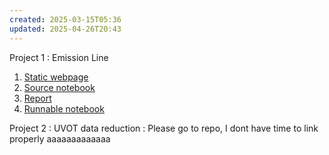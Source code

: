 ```yaml
---
created: 2025-03-15T05:36
updated: 2025-04-26T20:43
---
```

Project 1 : Emission Line
1. [Static webpage](prj1.html)
2. [Source notebook](prj1.ipynb)
3. [Report](prj1.pdf)
4. [Runnable notebook](https://colab.research.google.com/drive/10Oq2-KzZ3QrmPx3rN1ljUu60PJCJSweD?usp=sharing)

Project 2 : UVOT data reduction : Please go to repo, I dont have time to link properly aaaaaaaaaaaaa

